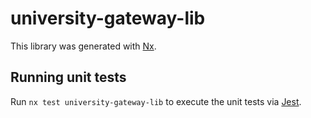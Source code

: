 # university-gateway-lib

This library was generated with [Nx](https://nx.dev).

## Running unit tests

Run `nx test university-gateway-lib` to execute the unit tests via [Jest](https://jestjs.io).
